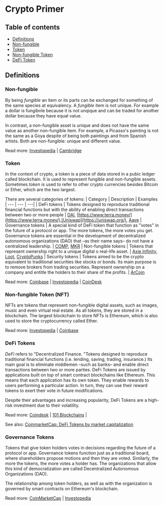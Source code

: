 # Crypto Primer

## Table of contents
- [Definitions](#definitions)
- [Non-fungible](#non-fungible)
- [Token](#token)
- [Non-fungible Token](#non-fungible-token-nft)
- [DeFi Token](#defin-token)


## Definitions

### Non-fungible

By being *fungible* an item or its parts can be exchanged for something of the same species at equivalency. A *fungible* item is not unique. For example a dollar is fungibnle because it is not unqique and can be traded for another dollar because they have equal value.

In contrast, a non-fungible asset is unique and does not have the same value as another non-fungible item. For example, a Picasso's painting is not the same as a Goya despite of being both paintings and from Spanish artists. Both are non-fungible: unique and different value.

Read more: [Investopedia](https://www.investopedia.com/terms/f/fungibility.asp) | [Cambridge](https://dictionary.cambridge.org/us/dictionary/english/fungible)

### Token

In the context of crypto, a token is a piece of data stored in a pubic ledger called blockchain. It is used to represent fungible and non-fungible assets. Sometimes *token* is used to refer to other crypto currencies besides Bitcoin or Ether, which are the two largest.

There are several categories of tokens: 
| Category | Description | Examples
| --- | --- | ---|
| DeFi tokens | Tokens designed to reproduce traditional financial functions but with the ability of enabling direct transactions between two or more people | [DAI](https://makerdao.com/en/), [https://www.terra.money/](https://www.terra.money/),[Uniswap](https://uniswap.org/), [Aave](https://aave.com/)
| Governance tokens | A special kind of DeFi token that function as "votes" in the future of a protocol or app. The more tokens, the more votes you get. Governance tokens are essential in the development of decentralized autonomous organizations (DAO) that –as their name says– do not have a centralized leadership. | [COMP](https://compound.finance/), [MKR](https://makerdao.com/en/)
| Non-fungible tokens | Tokens that represent ownership right to a unique digital o real-life asset. | [Axie Infinity](https://axieinfinity.com/), [Loot](https://www.lootproject.com/), [CryptoPunks](https://www.larvalabs.com/cryptopunks)
| Security tokens | Tokens aimed to be the crypto equivalent to traditional securities like stocks or bonds. Its main purpose is to remove brokers from trading securities. Represent ownership on a company and entitle the holders to their share of the profits. | [ArCoin](https://arcoin.arcalabs.com/)

Read more: [Coinbase](https://www.coinbase.com/learn/crypto-basics/what-is-a-token) | [Investopedia](https://www.investopedia.com/terms/c/crypto-token.asp) | [CoinDesk](https://www.coindesk.com/business/2021/06/30/security-tokens-are-back-and-this-time-its-real/)

### Non-fungible Token (NFT)

NFTs are tokens that represent non-fungible digital assets, such as images, music and even virtual real estate. As all tokens, they are stored in a blockchain. The largest blockchain to store NFTs is Ethereum, which is also used to store the cryptocurrency called Ether.

Read more: [Investopedia](https://www.investopedia.com/non-fungible-tokens-nft-5115211) | [Coinbase](https://www.coinbase.com/learn/crypto-basics/what-is-a-token)

### DeFi Tokens

*DeFi* refers to "Decentralized Finance. "Tokens designed to reproduce traditional financial functions (i.e. lending, saving, trading, insurance.) Its main goal is to eliminate middlemen –such as banks– and enable direct transactions between two or more parties. DeFi Tokens are issued by applications built on top of smart contract blockchains like Ethereum. This means that each application has its own token. They enable rewards to users performing a particular action. In turn, they can use their reward tokens to exert their vote in future modifications.

Despite their advantages and increasing popularity, DeFi Tokens are a high-risk investment due to their volatility.

Read more: [Coindesk](https://www.coindesk.com/tech/2020/09/18/what-is-defi/) | [101 Blockchains](https://101blockchains.com/defi-tokens/) |

See also: [CoinmarketCap: DeFi Tokens by market capitalization](https://coinmarketcap.com/view/defi/)

### Governance Tokens

Tokens that give token holders votes in decisions regarding the future of a protocol or app. Governance tokens function just as a traditional board, where shareholders propose motions and then they are voted. Similarly, the more the tokens, the more votes a holder has. The organizations that allow this kind of democratization are called Decentralized Autonomous Organizations (DAO).

The relationship among token holders, as well as with the organization is governed by smart contracts on Ethereum's blockchain.

Read more: [CoinMarketCap](https://coinmarketcap.com/alexandria/glossary/governance-token) | [Investopedia](https://www.investopedia.com/tech/governance-why-crypto-investors-should-care/)
